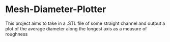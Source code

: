 # Mesh-Diameter-Plotter
This project aims to take in a .STL file of some straight channel and output a plot of the average diameter along the longest axis as a measure of roughness 
